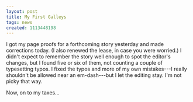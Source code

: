 ```yaml
---
layout: post
title: My First Galleys
tags: news
created: 1113448198
---
```

I got my page proofs for a forthcoming story yesterday and made corrections today.  (I also renewed the lease, in case you were worried.)  I didn't expect to remember the story well enough to spot the editor's changes, but I found five or six of them, not counting a couple of typesetting typos.  I fixed the typos and more of my own mistakes---I really shouldn't be allowed near an em-dash---but I let the editing stay.  I'm not picky that way.

Now, on to my taxes...
